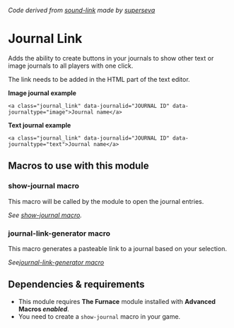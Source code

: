 _Code derived from [sound-link](https://github.com/superseva/sound-link) made by [superseva](https://github.com/superseva/)_

# Journal Link
Adds the ability to create buttons in your journals to show other text or image journals to all players with one click.

The link needs to be added in the HTML part of the text editor.

**Image journal example**

```<a class="journal_link" data-journalid="JOURNAL ID" data-journaltype="image">Journal name</a>```

**Text journal example**

```<a class="journal_link" data-journalid="JOURNAL ID" data-journaltype="text">Journal name</a>```

## Macros to use with this module
### show-journal macro
This macro will be called by the module to open the journal entries. 

_See [show-journal macro](macros/show-journal.js)._

### journal-link-generator macro
This macro generates a pasteable link to a journal based on your selection.

_See[journal-link-generator macro ](macros/journal-link-generator.js)_

## Dependencies & requirements
- This module requires **The Furnace** module installed with **Advanced Macros *enabled***.
- You need to create a `show-journal` macro in your game.
